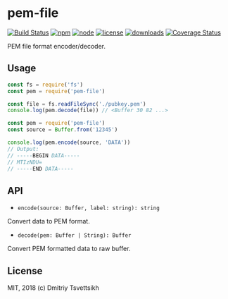# pem-file

[![Build Status](https://travis-ci.org/reklatsmasters/pem-file.svg?branch=master)](https://travis-ci.org/reklatsmasters/pem-file)
[![npm](https://img.shields.io/npm/v/pem-file.svg)](https://npmjs.org/package/pem-file)
[![node](https://img.shields.io/node/v/pem-file.svg)](https://npmjs.org/package/pem-file)
[![license](https://img.shields.io/npm/l/pem-file.svg)](https://npmjs.org/package/pem-file)
[![downloads](https://img.shields.io/npm/dm/pem-file.svg)](https://npmjs.org/package/pem-file)
[![Coverage Status](https://coveralls.io/repos/github/reklatsmasters/pem-file/badge.svg?branch=master)](https://coveralls.io/github/reklatsmasters/pem-file?branch=master)


PEM file format encoder/decoder.

## Usage

```js
const fs = require('fs')
const pem = require('pem-file')

const file = fs.readFileSync('./pubkey.pem')
console.log(pem.decode(file)) // <Buffer 30 82 ...>
```

```js
const pem = require('pem-file')
const source = Buffer.from('12345')

console.log(pem.encode(source, 'DATA'))
// Output:
// -----BEGIN DATA-----
// MTIzNDU=
// -----END DATA-----
```

## API

* `encode(source: Buffer, label: string): string`

Convert data to PEM format.

* `decode(pem: Buffer | String): Buffer`

Convert PEM formatted data to raw buffer.

## License

MIT, 2018 (c) Dmitriy Tsvettsikh
